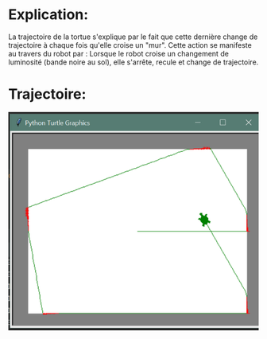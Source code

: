 # Explication:
La trajectoire de la tortue s'explique par le fait que cette dernière change de trajectoire à chaque fois qu'elle croise un "mur".
Cette action se manifeste au travers du robot par : Lorsque le robot croise un changement de luminosité (bande noire au sol), elle s'arrête, recule et change 
de trajectoire. 

# Trajectoire: 
![](trajectoireDeMaTortu.png)